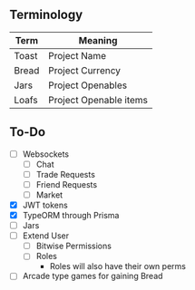 ## Terminology
| Term | Meaning |
| ---- | ---------- |
| Toast | Project Name |
| Bread | Project Currency |
| Jars | Project Openables |
| Loafs | Project Openable items |

## To-Do
- [ ] Websockets
  - [ ] Chat
  - [ ] Trade Requests
  - [ ] Friend Requests
  - [ ] Market
- [x] JWT tokens
- [x] TypeORM through Prisma
- [ ] Jars
- [ ] Extend User
  - [ ] Bitwise Permissions
  - [ ] Roles
    - Roles will also have their own perms
- [ ] Arcade type games for gaining Bread